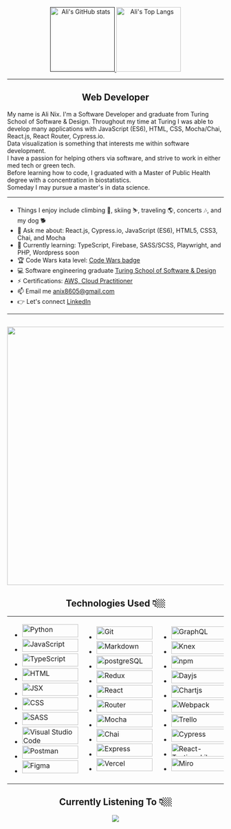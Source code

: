 <div align="center">
   <a href="">
    <img alt="Ali's GitHub stats" height="150em" src="https://github-readme-stats.vercel.app/api?username=alinix1&theme=aura&show_icons=true" />
  </a>
  <a href="https://github.com/alinix1/github-readme-stats">
    <img alt="Ali's Top Langs" height="150em" src="https://github-readme-stats.vercel.app/api/top-langs/?username=alinix1&theme=aura&layout=compact" />
  </a>
</div>

---
<h2 align="center"> 
Web Developer
</h2>
My name is Ali Nix. I'm a Software Developer and graduate from Turing School of Software & Design. Throughout my time at Turing I was able to develop many applications with JavaScript (ES6), HTML, CSS, Mocha/Chai, React.js, React Router, Cypress.io.<br>
Data visualization is something that interests me within software development.<br>
I have a passion for helping others via software, and strive to work in either med tech or green tech.<br>
Before learning how to code, I graduated with a Master of Public Health degree with a concentration in biostatistics.<br>
Someday I may pursue a master's in data science.<br>

 ---

 - Things I enjoy include climbing 🧗, skiing ⛷️, traveling 🌎, concerts 🎶, and my dog 🐕<br>
 - 💬 Ask me about: React.js, Cypress.io, JavaScript (ES6), HTML5, CSS3, Chai, and Mocha <br>
 - 🌱 Currently learning: TypeScript, Firebase, SASS/SCSS, Playwright, and PHP, Wordpress soon <br>
 - 🏆 Code Wars kata level: <a href='https://www.codewars.com/users/alinix1/badges/large'>Code Wars badge</a><br>
 - 💻 Software engineering graduate <a href='https://turing.edu'>Turing School of Software & Design</a><br>
 - ⚡ Certifications: <a href='https://www.credly.com/badges/a3dae618-e9aa-4c14-98ae-4bbf24e2b3c0/public_url'>AWS, Cloud Practitioner</a><br>
 - 📫 Email me <a href='anix8605@gmail.com'>anix8605@gmail.com</a><br> 
 - 👉 Let's connect <a href='https://www.linkedin.com/in/ali-nix-38b9b9126/'>LinkedIn</a><br>

 ---

  <h2 align="center"> 
  <img src="https://user-images.githubusercontent.com/28677929/215577042-2ee971e3-7446-441b-8f4a-d46377f83a1d.jpg" width="600">
  </h2>
  
   <h2 align="center">Technologies Used 👇🏼</h2> 

<table align="center">
<tr>
<td>

- <img src="https://img.shields.io/badge/Python-FFD43B?style=for-the-badge&logo=python&logoColor=blue" title="Python" alt="Python" width="130" height="30">
- <img src="https://img.shields.io/badge/JavaScript-323330?style=for-the-badge&logo=javascript&logoColor=F7DF1E" title="JavaScript" alt="JavaScript" width="130" height="30">
- <img src="https://img.shields.io/badge/TypeScript-007ACC?style=for-the-badge&logo=typescript&logoColor=white" title="TypeScript" alt="TypeScript" width="130" height="30">
- <img src="https://img.shields.io/badge/HTML5-E34F26?style=for-the-badge&logo=html5&logoColor=white" title="HTML" alt="HTML" width="130" height="30">
- <img src="https://img.shields.io/badge/JSX%20-%2320232a.svg?&style=for-the-badge&logo=react&logoColor=%2361DAFB" title="JSX" alt="JSX" width="130" height="30">
- <img src="https://img.shields.io/badge/CSS3-1572B6?style=for-the-badge&logo=css3&logoColor=white" title="CSS" alt="CSS" width="130" height="30">
- <img src="https://img.shields.io/badge/Sass-CC6699?style=for-the-badge&logo=sass&logoColor=white" title="SASS" alt="SASS" width="130" height="30">
- <img src="https://img.shields.io/badge/Visual_Studio_Code-0078D4?style=for-the-badge&logo=visual%20studio%20code&logoColor=white" title="Visual Studio Code" alt="Visual Studio Code" width="130" height="40">
- <img src="https://img.shields.io/badge/Postman-FF6C37?style=for-the-badge&logo=Postman&logoColor=white" title="Postman" alt="Postman" width="130" height="30">
- <img src="https://img.shields.io/badge/Figma-F24E1E?style=for-the-badge&logo=figma&logoColor=white" title="Figma" alt="Figma" width="130" height="30">

</td>
   
<td>

- <img src="https://img.shields.io/badge/GIT-E44C30?style=for-the-badge&logo=git&logoColor=white" title="Git" alt="Git" width="130" height="30">
- <img src="https://img.shields.io/badge/Markdown-000000?style=for-the-badge&logo=markdown&logoColor=white" title="Markdown" alt="Markdown" width="130" height="30">
- <img src="https://img.shields.io/badge/PostgreSQL-316192?style=for-the-badge&logo=postgresql&logoColor=white" title="postgreSQL" alt="postgreSQL" width="130" height="30">
- <img src="https://img.shields.io/badge/Redux-593D88?style=for-the-badge&logo=redux&logoColor=white" title="Redux" alt="Redux" width="130" height="30">
- <img src="https://img.shields.io/badge/React-20232A?style=for-the-badge&logo=react&logoColor=61DAFB" title="React" alt="React" width="130" height="30">
- <img src="https://img.shields.io/badge/React_Router-CA4245?style=for-the-badge&logo=react-router&logoColor=white" title="Router" alt="Router" width="130" height="30">
- <img src="https://img.shields.io/badge/Mocha-8D6748?style=for-the-badge&logo=Mocha&logoColor=white" title="Mocha" alt="Mocha" width="130" height="30">
- <img src="https://img.shields.io/badge/chai-A30701?style=for-the-badge&logo=chai&logoColor=white" title="Chai" alt="Chai" width="130" height="30">
- <img src="https://img.shields.io/badge/Express.js-000000?style=for-the-badge&logo=express&logoColor=white" title="Express" alt="Express" width="130" height="30">
- <img src="https://img.shields.io/badge/Vercel-000000?style=for-the-badge&logo=vercel&logoColor=white" title="Vercel" alt="Vercel" width="130" height="30">
   
</td>
   
<td> 
   
- <img src="https://img.shields.io/badge/Apollo%20GraphQL-311C87?&style=for-the-badge&logo=Apollo%20GraphQL&logoColor=white" title="GraphQL" alt="GraphQL" width="130" height="30">
- <img src="https://img.shields.io/badge/-knex.js-orange" title="Knex" alt="Knex" width="130" height="30">
- <img src="https://img.shields.io/badge/npm-CB3837?style=for-the-badge&logo=npm&logoColor=white" title="npm" alt="npm" width="130" height="30">
- <img src="https://user-images.githubusercontent.com/17680888/39081119-3057bbe2-456e-11e8-862c-646133ad4b43.png" title="Dayjs" alt="Dayjs" width="130" height="30">
- <img src="https://img.shields.io/badge/chart.js-F5788D.svg?style=for-the-badge&logo=chart.js&logoColor=white" title="Chartjs" alt="Chartjs" width="130" height="30">
- <img src="https://img.shields.io/badge/Webpack-8DD6F9?style=for-the-badge&logo=Webpack&logoColor=white" title="Webpack" alt="Webpack" width="130" height="30">
- <img src="https://img.shields.io/badge/Trello-0052CC?style=for-the-badge&logo=trello&logoColor=white" title="Trello" alt="Trello" width="130" height="30">
- <img src="https://img.shields.io/badge/Cypress-17202C?style=for-the-badge&logo=cypress&logoColor=white" title="Cypress" alt="Cypress" width="130" height="30">
- <img src="https://img.shields.io/badge/-TestingLibrary-%23E33332?&style=for-the-badge&logo=testing-library&logoColor=white" title="React-Testing-Library" alt="React-Testing-Library" width="130" height="30">
- <img src="https://img.shields.io/badge/Miro-F7C922?style=for-the-badge&logo=Miro&logoColor=050036" title="Miro" alt="Miro" width="130" height="30">
   
</td>
   
</tr>
</table>

 <h2 align="center">Currently Listening To 👇🏼</h1> 
  
  <div align="center"><img src="https://spotify-github-profile.vercel.app/api/view?uid=22rfmmuedhksctr4hahbrzmli&cover_image=true&theme=default&show_offline=false&background_color=121212&interchange=false" /></div>  






  








